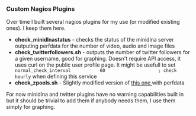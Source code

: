 ### Custom Nagios Plugins

Over time I built several nagios plugins for my use (or modified existing ones). I keep them here.

* **check_minidlnastatus** - checks the status of the minidlna server outputing perfdata for the number of video, audio and image files
* **check_twitterfollowers.sh** - outputs the number of twitter followers for a given username, good for graphing. Doesn't require API access, it uses curl on the public user profile page. It might be usefull to set `        normal_check_interval           60                    ; check hourly` when defining this service
* **check_zpools.sh** - Slightly modified version of [ this one ](https://github.com/alpha01/SysAdmin-Scripts/tree/master/nagios-plugins) with perfdata

For now minidlna and twitter plugins have no warning capabilities built in but it should be trivial to add them if anybody needs them, I use them simply for graphing.

